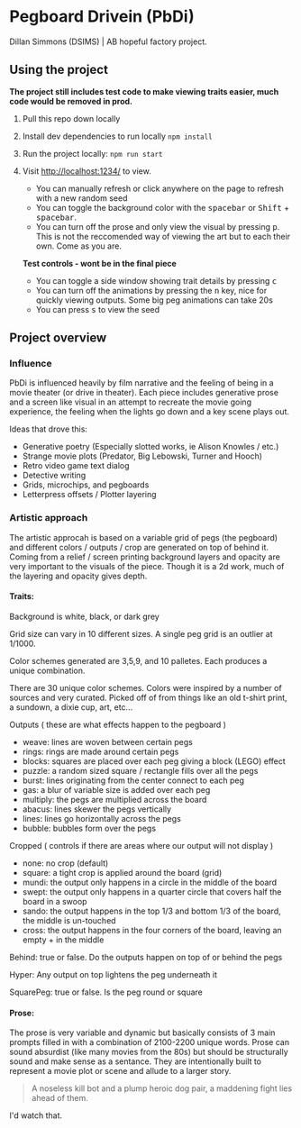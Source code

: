 # Pegboard Drivein (PbDi)
Dillan Simmons (DSIMS) | AB hopeful factory project.

## Using the project
**The project still includes test code to make viewing traits easier, much code would be removed in prod.**

1. Pull this repo down locally
2. Install dev dependencies to run locally `npm install` 
3. Run the project locally: `npm run start`
4. Visit [http://localhost:1234/](http://localhost:1234/) to view.
    - You can manually refresh or click anywhere on the page to refresh with a new random seed
    - You can toggle the background color with the <kbd>spacebar</kbd> or <kbd>Shift</kbd> + <kbd>spacebar</kbd>. 
    - You can turn off the prose and only view the visual by pressing <kbd>p</kbd>. This is not the reccomended way of viewing the art but to each their own. Come as you are.
    
    **Test controls - wont be in the final piece**

    - You can toggle a side window showing trait details by pressing <kbd>c</kbd>
    - You can turn off the animations by pressing the <kbd>n</kbd> key, nice for quickly viewing outputs. Some big peg animations can take 20s
    - You can press <kbd>s</kbd> to view the seed

## Project overview

### Influence
PbDi is influenced heavily by film narrative and the feeling of being in a movie theater (or drive in theater). Each piece includes generative prose and a screen like visual in an attempt to recreate the movie going experience, the feeling when the lights go down and a key scene plays out.

Ideas that drove this:
- Generative poetry (Especially slotted works, ie Alison Knowles / etc.)
- Strange movie plots (Predator, Big Lebowski, Turner and Hooch)
- Retro video game text dialog
- Detective writing
- Grids, microchips, and pegboards
- Letterpress offsets / Plotter layering


### Artistic approach
The artistic approcah is based on a variable grid of pegs (the pegboard) and different colors / outputs / crop are generated on top of behind it. Coming from a relief / screen printing background layers and opacity are very important to the visuals of the piece. Though it is a 2d work, much of the layering and opacity gives depth. 

#### Traits: 
Background is white, black, or dark grey

Grid size can vary in 10 different sizes. A single peg grid is an outlier at 1/1000.

Color schemes generated are 3,5,9, and 10 palletes. Each produces a unique combination. 

There are 30 unique color schemes. Colors were inspired by a number of sources and very curated. Picked off of from things like an old t-shirt print, a sundown, a dixie cup, art, etc...

Outputs ( these are what effects happen to the pegboard )
  - weave: lines are woven between certain pegs
  - rings: rings are made around certain pegs
  - blocks: squares are placed over each peg giving a block (LEGO) effect
  - puzzle: a random sized square / rectangle fills over all the pegs
  - burst: lines originating from the center connect to each peg
  - gas: a blur of variable size is added over each peg
  - multiply: the pegs are multiplied across the board
  - abacus: lines skewer the pegs vertically
  - lines: lines go horizontally across the pegs
  - bubble: bubbles form over the pegs

Cropped ( controls if there are areas where our output will not display )
  - none: no crop (default)
  - square: a tight crop is applied around the board (grid)
  - mundi: the output only happens in a circle in the middle of the board
  - swept: the output only happens in a quarter circle that covers half the board in a swoop
  - sando: the output happens in the top 1/3 and bottom 1/3 of the board, the middle is un-touched
  - cross: the output happens in the four corners of the board, leaving an empty + in the middle

Behind: true or false. Do the outputs happen on top of or behind the pegs

Hyper: Any output on top lightens the peg underneath it

SquarePeg: true or false. Is the peg round or square

#### Prose:
The prose is very variable and dynamic but basically consists of 3 main prompts filled in with a combination of 2100-2200 unique words. Prose can sound absurdist (like many movies from the 80s) but should be structurally sound and make sense as a sentance. They are intentionally built to represent a movie plot or scene and allude to a larger story.

> A noseless kill bot and a plump heroic dog pair, a maddening fight lies ahead of them.

I'd watch that.

